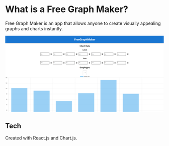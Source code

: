 # What is a Free Graph Maker?
Free Graph Maker is an app that allows anyone to create visually appealing graphs and charts instantly.

![App preview](public/App.png)
## Tech
Created with React.js and Chart.js.

